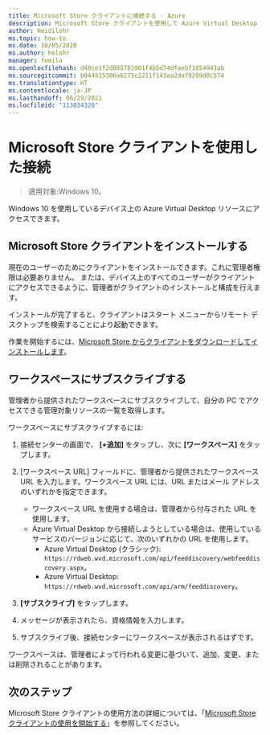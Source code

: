 ```yaml
---
title: Microsoft Store クライアントに接続する - Azure
description: Microsoft Store クライアントを使用して Azure Virtual Desktop に接続する方法。
author: Heidilohr
ms.topic: how-to
ms.date: 10/05/2020
ms.author: helohr
manager: femila
ms.openlocfilehash: d48ce1f2d885783901f4b5d74dfaebf1854943ab
ms.sourcegitcommit: b044915306a6275c2211f143aa2daf9299d0c574
ms.translationtype: HT
ms.contentlocale: ja-JP
ms.lasthandoff: 06/29/2021
ms.locfileid: "113034326"
---
```

# <a name="connect-with-the-microsoft-store-client"></a>Microsoft Store クライアントを使用した接続

>適用対象:Windows 10。

Windows 10 を使用しているデバイス上の Azure Virtual Desktop リソースにアクセスできます。

## <a name="install-the-microsoft-store-client"></a>Microsoft Store クライアントをインストールする

現在のユーザーのためにクライアントをインストールできます。これに管理者権限は必要ありません。 または、デバイス上のすべてのユーザーがクライアントにアクセスできるように、管理者がクライアントのインストールと構成を行えます。

インストールが完了すると、クライアントはスタート メニューからリモート デスクトップを検索することにより起動できます。

作業を開始するには、[Microsoft Store からクライアントをダウンロードしてインストールします](https://www.microsoft.com/store/productId/9WZDNCRFJ3PS)。

## <a name="subscribe-to-a-workspace"></a>ワークスペースにサブスクライブする

管理者から提供されたワークスペースにサブスクライブして、自分の PC でアクセスできる管理対象リソースの一覧を取得します。

ワークスペースにサブスクライブするには:

1. 接続センターの画面で、 **[+追加]** をタップし、次に **[ワークスペース]** をタップします。
2. [ワークスペース URL] フィールドに、管理者から提供されたワークスペース URL を入力します。ワークスペース URL には、URL またはメール アドレスのいずれかを指定できます。
   
   - ワークスペース URL を使用する場合は、管理者から付与された URL を使用します。
   - Azure Virtual Desktop から接続しようとしている場合は、使用しているサービスのバージョンに応じて、次のいずれかの URL を使用します。
       - Azure Virtual Desktop (クラシック): `https://rdweb.wvd.microsoft.com/api/feeddiscovery/webfeeddiscovery.aspx`。
       - Azure Virtual Desktop: `https://rdweb.wvd.microsoft.com/api/arm/feeddiscovery`。
  
3. **[サブスクライブ]** をタップします。
4. メッセージが表示されたら、資格情報を入力します。
5. サブスクライブ後、接続センターにワークスペースが表示されるはずです。

ワークスペースは、管理者によって行われる変更に基づいて、追加、変更、または削除されることがあります。

## <a name="next-steps"></a>次のステップ

Microsoft Store クライアントの使用方法の詳細については、「[Microsoft Store クライアントの使用を開始する](/windows-server/remote/remote-desktop-services/clients/windows/)」を参照してください。